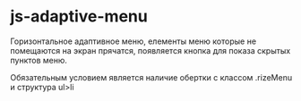 # js-adaptive-menu
Горизонтальное адаптивное меню, елементы меню которые не помещаются на экран прячатся, появляется кнопка для показа скрытых пунктов меню.

Обязательным условием является наличие обертки с классом .rizeMenu и структура ul>li

